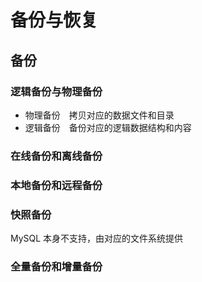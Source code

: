 # 备份与恢复

## 备份

### 逻辑备份与物理备份

- 物理备份　拷贝对应的数据文件和目录
- 逻辑备份　备份对应的逻辑数据结构和内容

### 在线备份和离线备份

### 本地备份和远程备份

### 快照备份

MySQL 本身不支持，由对应的文件系统提供

### 全量备份和增量备份


